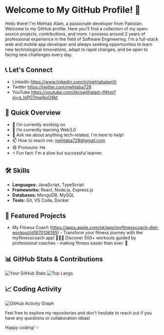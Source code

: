 # Welcome to My GitHub Profile! 👋

Hello there! I'm Mehtab Alam, a passionate developer from Pakistan. Welcome to my GitHub profile. Here you'll find a collection of my open-source projects, contributions, and more.
I possess around 2 years of professional experience in the field of Software Engineering. I'm a full-stack web and mobile app developer and always seeking opportunities to learn new technological innovations, adapt to rapid changes, and be open to facing new challenges every day.

## 📞 Let's Connect

- LinkedIn https://www.linkedin.com/in/mehtabalam1/
- Twitter https://twitter.com/mehtaba728
- YouTube https://youtube.com/@cswithalam-lf4hm?si=g_IsPO7mwIkoO9kt

## 🚀 Quick Overview

- 🔭 I’m currently working on 
- 🌱 I’m currently learning Web3.0
- 💬 Ask me about anything tech-related, I'm here to help!
- 📫 How to reach me: mehtaba728@gmail.com
- 😄 Pronouns: He
- ⚡ Fun fact: I'm a slow but successful learner.

## 🛠️ Skills

- **Languages:** JavaScript, TypeScript
- **Frameworks:** React, Node.js, Express.js
- **Databases:** MongoDB, MySQL
- **Tools:** Git, VS Code, Docker

## 🌟 Featured Projects

- My Fitness Coach (https://apps.apple.com/pk/app/myfitnesscoach-diet-workout/id1670136195) - Transform your fitness journey with the myfitnesscoach app! 🏋️‍♀️💪 Discover 500+ workouts guided by professional coaches - making fitness easier than ever. 📲

## 📊 GitHub Stats & Contributions

![Your GitHub Stats](https://github-readme-stats.vercel.app/api?username=alammehtab&show_icons=true&theme=radical)
![Top Langs](https://github-readme-stats.vercel.app/api/top-langs/?username=alammehtab&layout=compact&theme=radical)

## 📈 Coding Activity

![GitHub Activity Graph](https://activity-graph.herokuapp.com/graph?username=alammehtab&bg_color=1F222E&color=F8D866&line=F85D7F&point=FFFFFF&hide_border=true)


Feel free to explore my repositories and don't hesitate to reach out if you have any questions or collaboration ideas!

Happy coding! ✨
